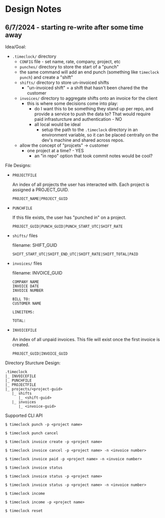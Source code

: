 # Design Notes

## 6/7/2024 - starting re-write after some time away

Idea/Goal:

- `.timeclock/` directory 
    - `CONFIG` file - set name, rate, company, project, etc
    - `punches/` directory to store the start of a "punch"
    - the same command will add an end punch (something like `timeclock punch`) and create a "shift"
    - `shifts/` directory to store un-invoiced shifts
        - "un-invoiced shift" = a shift that hasn't been chared the the customer
    - `invoices/` directory to aggregate shifts onto an invoice for the client
        - this is where some decisions come into play:
            - do I want this to be something they stand up per repo, and provide a service to push the data to? That would require paid infrasturcture and authentication - NO
            - all local would be ideal
                - setup the path to the `.timeclock` directory in an environment variable, so it can be placed centrally on the dev's machine and shared across repos. 
    - allow the concept of "projcets" -> customer
        - one project at a time? - YES
            - an "in repo" option that took commit notes would be cool?

File Designs:

- `PROJECTFILE`

    An index of all projects the user has interacted with. Each project is assigned a PROJECT_GUID.

    ```list
    PROJECT_NAME|PROJECT_GUID
    ```

- `PUNCHFILE`

    If this file exists, the user has "punched in" on a project.

    ```singleRow
    PROJECT_GUID|PUNCH_GUID|PUNCH_START_UTC|SHIFT_RATE
    ```

- `shifts/` files

    filename: SHIFT_GUID
    ```
    SHIFT_START_UTC|SHIFT_END_UTC|SHIFT_RATE|SHIFT_TOTAL|PAID
    ```

- `invoices/` files

    filename: INVOICE_GUID
    ```
    COMPANY NAME
    INVOICE DATE
    INVOICE NUMBER

    BILL TO:
    CUSTOMER NAME

    LINEITEMS:
    
    TOTAL:
    ```

- `INVOICEFILE`

    An index of all unpaid invoices. This file will exist once the first invoice is created.

    ```list
    PROJECT_GUID|INVOICE_GUID
    ```

Directory Sturcture Design:
```
.timeclock
|_ INVOICEFILE
|_ PUNCHFILE
|_ PROJECTFILE
|_ projects/<project-guid>
   |_ shifts
      |_ <shift-guid>
   |_ invoices
      |_ <invoice-guid>
```

Supported CLI API

```
$ timeclock punch -p <project name>

$ timeclock punch cancel

$ timeclock invoice create -p <project name>

$ timeclock invoice cancel -p <project name> -n <invoice number>

$ timeclock invoice paid -p <project name> -n <invoice number>

$ timeclock invoice status

$ timeclock invoice status -p <project name>

$ timeclock invoice status -p <project name> -n <invoice number>

$ timeclock income

$ timeclock income -p <project name>

$ timeclock reset
```
